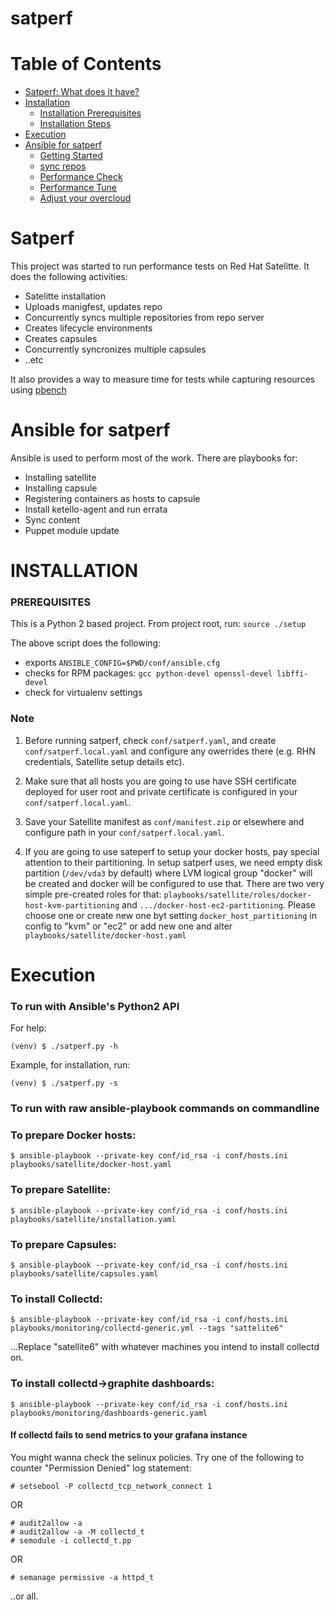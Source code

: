 # satperf

Table of Contents
=================

- [Satperf: What does it have?](#satperf)
- [Installation](#installation)
  - [Installation Prerequisites](#installation-prerequisites)
  - [Installation Steps](#installation-steps)
- [Execution](#execution)
- [Ansible for satperf](#ansible-for-satperf)
    - [Getting Started](#install-systems-on-aws)
    - [sync repos](#sync-repos-to-satellite)
    - [Performance Check](#performance-check)
    - [Performance Tune](#performance-tune)
    - [Adjust your overcloud](#adjust-your-overcloud)

# Satperf

This project was started to run performance tests on Red Hat Satelitte.
It does the following activities:

 - Satelitte installation
 - Uploads manigfest, updates repo
 - Concurrently syncs multiple repositories from repo server
 - Creates lifecycle environments
 - Creates capsules
 - Concurrently  syncronizes multiple capsules
 - ..etc

It also provides a way to measure time for tests while capturing resources
using [pbench](https://github.com/distributed-system-analysis/pbench)

# Ansible for satperf

Ansible is used to perform most of the work. There are playbooks for:

 - Installing satellite
 - Installing capsule
 - Registering containers as hosts to capsule
 - Install ketello-agent and run errata
 - Sync content
 - Puppet module update

# INSTALLATION

### PREREQUISITES

This is a Python 2 based project. From project root, run: `source ./setup`

The above script does the following:

 - exports `ANSIBLE_CONFIG=$PWD/conf/ansible.cfg`
 - checks for RPM packages: `gcc python-devel openssl-devel libffi-devel`
 - check for virtualenv settings

### Note

1. Before running satperf, check `conf/satperf.yaml`, and create `conf/satperf.local.yaml`
   and configure any owerrides there (e.g. RHN credentials, Satellite setup details etc).

2. Make sure that all hosts you are going to use have SSH certificate deployed for
   user root and private certificate is configured in your `conf/satperf.local.yaml`.

3. Save your Satellite manifest as `conf/manifest.zip` or elsewhere and configure path
   in your `conf/satperf.local.yaml`.

4. If you are going to use sateperf to setup your docker hosts, pay special
   attention to their partitioning. In setup satperf uses, we need empty disk
   partition (`/dev/vda3` by default) where LVM logical group "docker" will
   be created and docker will be configured to use that. There are two very
   simple pre-created roles for that: `playbooks/satellite/roles/docker-host-kvm-partitioning`
   and `.../docker-host-ec2-partitioning`. Please choose one or create new
   one byt setting `docker_host_partitioning` in config to "kvm" or "ec2" or
   add new one and alter `playbooks/satellite/docker-host.yaml`

# Execution

### To run with Ansible's Python2 API

For help:

```
(venv) $ ./satperf.py -h
```

Example, for installation, run:

```
(venv) $ ./satperf.py -s
```

### To run with raw ansible-playbook commands on commandline


### To prepare Docker hosts:

```
$ ansible-playbook --private-key conf/id_rsa -i conf/hosts.ini playbooks/satellite/docker-host.yaml
```

### To prepare Satellite:

```
$ ansible-playbook --private-key conf/id_rsa -i conf/hosts.ini playbooks/satellite/installation.yaml
```

### To prepare Capsules:

```
$ ansible-playbook --private-key conf/id_rsa -i conf/hosts.ini playbooks/satellite/capsules.yaml
```

###  To install Collectd:

```
$ ansible-playbook --private-key conf/id_rsa -i conf/hosts.ini playbooks/monitoring/collectd-generic.yml --tags "sattelite6"
```
...Replace "satellite6" with whatever machines you intend to install collectd on.

### To install collectd->graphite dashboards:

```
$ ansible-playbook --private-key conf/id_rsa -i conf/hosts.ini playbooks/monitoring/dashboards-generic.yaml
```

#### If collectd fails to send metrics to your grafana instance

You might wanna check the selinux policies. Try one of the following to counter "Permission Denied" log statement:

```
# setsebool -P collectd_tcp_network_connect 1
```

OR

```
# audit2allow -a
# audit2allow -a -M collectd_t
# semodule -i collectd_t.pp
```

OR

```
# semanage permissive -a httpd_t
```

..or all.
